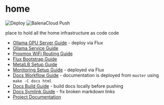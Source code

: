 # home

![Deploy](https://github.com/homeiac/home/workflows/.github/workflows/deploy_to_github.yml/badge.svg)
![BalenaCloud Push](https://github.com/homeiac/home/workflows/BalenaCloud%20Push/badge.svg)

place to hold all the home infrastructure as code code

* [Ollama GPU Server Guide](./proxmox_guides_ollama-gpu-server.md) - deploy via Flux
* [Ollama Service Guide](./proxmox/guides/ollama-service-guide.md)
* [Proxmox WiFi Routing Guide](./proxmox_wifi_routing.md)
* [Flux Bootstrap Guide](./proxmox_guides_flux-guide.md)
* [MetalLB Setup Guide](./proxmox_guides_metallb-guide.md)
* [Monitoring Setup Guide](./proxmox/guides/monitoring-guide.md) - deployed via Flux
* [Docs Workflow Guide](docs_workflow_guide.md) - documentation is deployed from `master` using `make -C docs html`
* [Docs Build Guide](docs_build_guide.md) - build docs locally before pushing
* [Docs Symlink Guide](docs_symlink_guide.md) - fix broken markdown links
* [Project Documentation](https://homeiac.github.io/home/)

